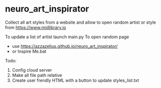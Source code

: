 # neuro_art_inspirator
Collect all art styles from a website and allow to open random artist or style from https://www.midlibrary.io



To update a list of artist launch main.py
To open random page
* use https://azzazelius.github.io/neuro_art_inspirator/
* or Inspire Me.bat

Todo:
1) Config cloud server
2) Make all file path relative
3) Create user frendly HTML with a button to update styles_list.txt
